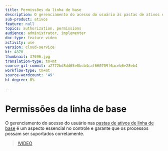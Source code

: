 ```yaml
---
title: Permissões da linha de base
description: O gerenciamento do acesso do usuário às pastas de ativos da linha de base é um aspecto essencial no controle e garante que os processos possam ser suportados corretamente.
sub-product: ativos
feature: null
topics: authorization, permissions
audience: administrator, implementer
doc-type: feature video
activity: use
version: cloud-service
kt: 4870
thumbnail: 37696.jpg
translation-type: tm+mt
source-git-commit: a2772bd8dd65e8bcb4caf660709f6aceb6e28eb4
workflow-type: tm+mt
source-wordcount: '49'
ht-degree: 0%

---
```



# Permissões da linha de base

O gerenciamento do acesso do usuário nas [pastas de ativos de linha de base](./baseline-folders.md) é um aspecto essencial no controle e garante que os processos possam ser suportados corretamente.

>[!VIDEO](https://video.tv.adobe.com/v/37696/?quality=12&learn=on&hidetitle=true)
